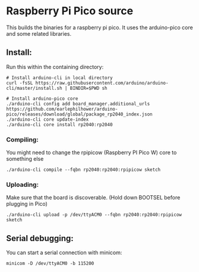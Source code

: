 # Raspberry Pi Pico source

This builds the binaries for a raspberry pi pico. It uses the arduino-pico core and some related libraries.

## Install:
Run this within the containing directory:
```
# Install arduino-cli in local directory
curl -fsSL https://raw.githubusercontent.com/arduino/arduino-cli/master/install.sh | BINDIR=$PWD sh

# Install arduino-pico core 
./arduino-cli config add board_manager.additional_urls  https://github.com/earlephilhower/arduino-pico/releases/download/global/package_rp2040_index.json
./arduino-cli core update-index
./arduino-cli core install rp2040:rp2040
```

### Compiling:
You might need to change the rpipicow (Raspberry PI Pico W) core to something else
```
./arduino-cli compile --fqbn rp2040:rp2040:rpipicow sketch
```

### Uploading:

Make sure that the board is discoverable. (Hold down BOOTSEL before plugging in Pico)
```
./arduino-cli upload -p /dev/ttyACM0 --fqbn rp2040:rp2040:rpipicow sketch
```

## Serial debugging:

You can start a serial connection with minicom:

```
minicom -D /dev/ttyACM0 -b 115200
```